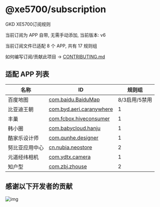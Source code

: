 # @xe5700/subscription

GKD XE5700订阅规则

当前订阅为 APP 自带, 无需手动添加, 当前版本: v6

当前订阅文件已适配 8 个 APP, 共有 17 规则组

如何编写订阅/贡献此项目 -> [CONTRIBUTING.md](./CONTRIBUTING.md)

## 适配 APP 列表

| 名称 | ID | 规则组 |
| - | - | - |
| 百度地图 | [com.baidu.BaiduMap](/docs/com.baidu.BaiduMap.md) | 8/3启用/5禁用 |
| 比亚迪王朝 | [com.byd.aeri.caranywhere](/docs/com.byd.aeri.caranywhere.md) | 1 |
| 丰巢 | [com.fcbox.hiveconsumer](/docs/com.fcbox.hiveconsumer.md) | 1 |
| 韩小圈 | [com.babycloud.hanju](/docs/com.babycloud.hanju.md) | 1 |
| 酷家乐设计师 | [com.qunhe.designer](/docs/com.qunhe.designer.md) | 1 |
| 努比亚应用中心 | [cn.nubia.neostore](/docs/cn.nubia.neostore.md) | 2 |
| 元道经纬相机 | [com.ydtx.camera](/docs/com.ydtx.camera.md) | 1 |
| 知户型 | [com.zbj.zhouse](/docs/com.zbj.zhouse.md) | 2 |

## 感谢以下开发者的贡献

![img](https://contrib.rocks/image?repo=gkd-kit/subscription&_v=6)
